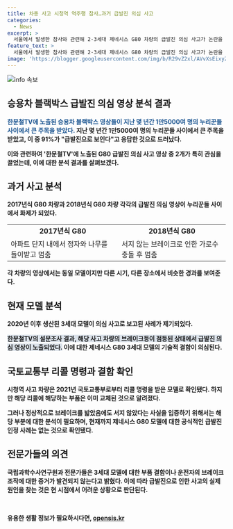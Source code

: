 ```yaml
---
title: 차종 사고 시청역 역주행 참사…과거 급발진 의심 사고
categories:
  - News
excerpt: >
  서울에서 발생한 참사와 관련해 2·3세대 제네시스 G80 차량의 급발진 의심 사고가 논란을 일으키고 있다. 이에 따라 유튜브 채널 한문철TV에는 G80 차량의 급발진 의심 사고 영상이 재조명되고 있으며, 누리꾼들 사이에서 주목받고 있다. 특히 급발진으로 의심되는 영상에 대한 온라인 설문조사 결과, 응답자 1만5000여 명 중 91%가 급발진으로 보인다고 응답했다. 또한, 해당 차량은 2021년 리콜 명령을 받은 모델로 확인되었지만, 국토교통부의 정밀 분석 결과에도 불구하고 경찰 수사 결과는 예상하기 어렵다는 것이 전문가들의 의견이다.
feature_text: >
  서울에서 발생한 참사와 관련해 2·3세대 제네시스 G80 차량의 급발진 의심 사고가 논란을 일으키고 있다. 이에 따라 유튜브 채널 한문철TV에는 G80 차량의 급발진 의심 사고 영상이 재조명되고 있으며, 누리꾼들 사이에서 주목받고 있다. 특히 급발진으로 의심되는 영상에 대한 온라인 설문조사 결과, 응답자 1만5000여 명 중 91%가 급발진으로 보인다고 응답했다. 또한, 해당 차량은 2021년 리콜 명령을 받은 모델로 확인되었지만, 국토교통부의 정밀 분석 결과에도 불구하고 경찰 수사 결과는 예상하기 어렵다는 것이 전문가들의 의견이다.
image: 'https://blogger.googleusercontent.com/img/b/R29vZ2xl/AVvXsEixyZcFfHzMRdzZMjFBmAUKJYCLCGyLL1o632UiGVXcaFdKo_bkvkuCioo0uUKlGfBVcT3P84aROyZIXSBEx3Aw5nCQ3pTgDom1WDC4m8eifvWiAmWEEVb4x6G_l8C0QH225ldMjyaFvpxGEBGNO37VmDTDMHGhJPq73UglMfDca1-0aw/s1600/blogspot.png'
---
```


<p><img src="https://blogger.googleusercontent.com/img/b/R29vZ2xl/AVvXsEixyZcFfHzMRdzZMjFBmAUKJYCLCGyLL1o632UiGVXcaFdKo_bkvkuCioo0uUKlGfBVcT3P84aROyZIXSBEx3Aw5nCQ3pTgDom1WDC4m8eifvWiAmWEEVb4x6G_l8C0QH225ldMjyaFvpxGEBGNO37VmDTDMHGhJPq73UglMfDca1-0aw/s1600/blogspot.png" alt="info 속보" /></p>

<h2 data-ke-size="size26">승용차 블랙박스 급발진 의심 영상 분석 결과</h2>

<p data-ke-size="size16"><b><span style="color: #1a5490;">한문철TV에 노출된 승용차 블랙박스 영상들이 지난 몇 년간 1만5000여 명의 누리꾼들 사이에서 큰 주목을 받았다. </span><b>지난 몇 년간 1만5000여 명의 누리꾼들 사이에서 큰 주목을 받았고, 이 중 91%가 "급발진으로 보인다"고 응답한 것으로 드러났다. </p>

<p data-ke-size="size16">이와 관련하여 '한문철TV'에 노출된 G80 급발진 의심 사고 영상 중 2개가 특히 관심을 끌었는데, 이에 대한 분석 결과를 살펴보겠다. </p>

<h2 data-ke-size="size26">과거 사고 분석</h2>

<p data-ke-size="size16">2017년식 G80 차량과 2018년식 G80 차량 각각의 급발진 의심 영상이 누리꾼들 사이에서 화제가 되었다. </p>

<table>
    <tr>
        <td style="text-align: center; height: 17px;"><b>2017년식 G80</b></td>
        <td style="text-align: center; height: 17px;"><b>2018년식 G80</b></td>
    </tr>
    <tr>
        <td>아파트 단지 내에서 정자와 나무를 들이받고 멈춤</td>
        <td>서지 않는 브레이크로 인한 가로수 충돌 후 멈춤</td>
    </tr>
</table>

<p data-ke-size="size16">각 차량의 영상에서는 동일 모델이지만 다른 시기, 다른 장소에서 비슷한 경과를 보여준다.</p>

<h2 data-ke-size="size26">현재 모델 분석</h2>

<p data-ke-size="size16">2020년 이후 생산된 3세대 모델이 의심 사고로 보고된 사례가 제기되었다. </p>

<p data-ke-size="size16"><b><span style="background-color: #21538527;">한문철TV의 설문조사 결과, 해당 사고 차량의 브레이크등이 점등된 상태에서 급발진 의심 영상이 노출되었다.</span></b> 이에 대한 제네시스 G80 3세대 모델의 기술적 결함이 의심된다.</p>

<h2 data-ke-size="size26">국토교통부 리콜 명령과 결함 확인</h2>

<p data-ke-size="size16">시청역 사고 차량은 2021년 국토교통부로부터 리콜 명령을 받은 모델로 확인됐다. 하지만 해당 리콜에 해당하는 부품은 이미 교체된 것으로 알려졌다.</p>

<p data-ke-size="size16">그러나 정상적으로 브레이크를 밟았음에도 서지 않았다는 사실을 입증하기 위해서는 해당 부분에 대한 분석이 필요하며, 현재까지 제네시스 G80 모델에 대한 공식적인 급발진 인정 사례는 없는 것으로 확인됐다.</p>

<h2 data-ke-size="size26">전문가들의 의견</h2>

<p data-ke-size="size16">국립과학수사연구원과 전문가들은 3세대 모델에 대한 부품 결함이나 운전자의 브레이크 조작에 대한 증거가 발견되지 않는다고 밝혔다. 이에 따라 급발진으로 인한 사고의 실제 원인을 찾는 것은 현 시점에서 어려운 상황으로 판단된다.</p>

<p data-ke-size="size16">&nbsp;</p>
유용한 생활 정보가 필요하시다면, <a href="https://opensis.kr" rel="dofollow">opensis.kr</a>


